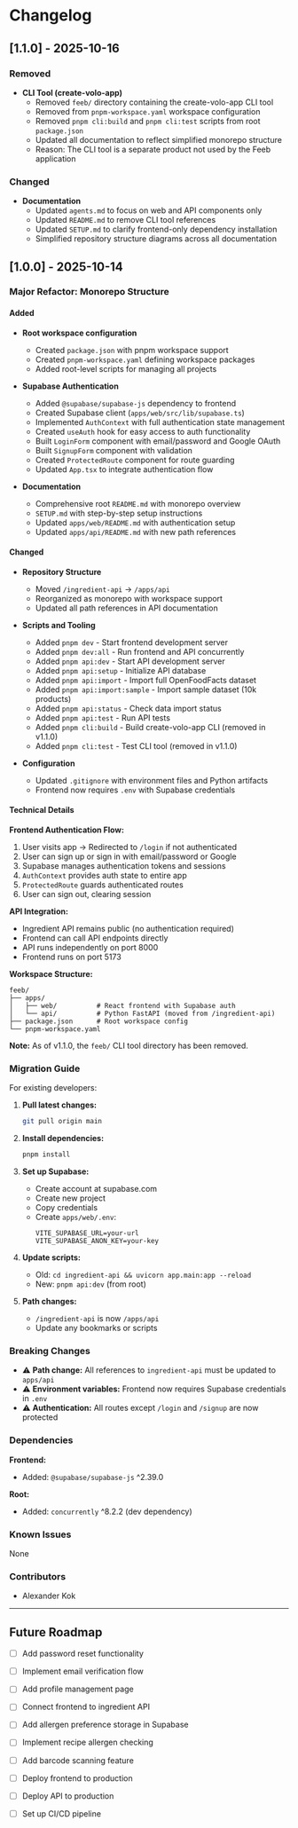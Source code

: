 # Changelog

## [1.1.0] - 2025-10-16

### Removed

- **CLI Tool (create-volo-app)**
  - Removed `feeb/` directory containing the create-volo-app CLI tool
  - Removed from `pnpm-workspace.yaml` workspace configuration
  - Removed `pnpm cli:build` and `pnpm cli:test` scripts from root `package.json`
  - Updated all documentation to reflect simplified monorepo structure
  - Reason: The CLI tool is a separate product not used by the Feeb application

### Changed

- **Documentation**
  - Updated `agents.md` to focus on web and API components only
  - Updated `README.md` to remove CLI tool references
  - Updated `SETUP.md` to clarify frontend-only dependency installation
  - Simplified repository structure diagrams across all documentation

## [1.0.0] - 2025-10-14

### Major Refactor: Monorepo Structure

#### Added

- **Root workspace configuration**
  - Created `package.json` with pnpm workspace support
  - Created `pnpm-workspace.yaml` defining workspace packages
  - Added root-level scripts for managing all projects

- **Supabase Authentication**
  - Added `@supabase/supabase-js` dependency to frontend
  - Created Supabase client (`apps/web/src/lib/supabase.ts`)
  - Implemented `AuthContext` with full authentication state management
  - Created `useAuth` hook for easy access to auth functionality
  - Built `LoginForm` component with email/password and Google OAuth
  - Built `SignupForm` component with validation
  - Created `ProtectedRoute` component for route guarding
  - Updated `App.tsx` to integrate authentication flow

- **Documentation**
  - Comprehensive root `README.md` with monorepo overview
  - `SETUP.md` with step-by-step setup instructions
  - Updated `apps/web/README.md` with authentication setup
  - Updated `apps/api/README.md` with new path references

#### Changed

- **Repository Structure**
  - Moved `/ingredient-api` → `/apps/api`
  - Reorganized as monorepo with workspace support
  - Updated all path references in API documentation

- **Scripts and Tooling**
  - Added `pnpm dev` - Start frontend development server
  - Added `pnpm dev:all` - Run frontend and API concurrently
  - Added `pnpm api:dev` - Start API development server
  - Added `pnpm api:setup` - Initialize API database
  - Added `pnpm api:import` - Import full OpenFoodFacts dataset
  - Added `pnpm api:import:sample` - Import sample dataset (10k products)
  - Added `pnpm api:status` - Check data import status
  - Added `pnpm api:test` - Run API tests
  - Added `pnpm cli:build` - Build create-volo-app CLI (removed in v1.1.0)
  - Added `pnpm cli:test` - Test CLI tool (removed in v1.1.0)

- **Configuration**
  - Updated `.gitignore` with environment files and Python artifacts
  - Frontend now requires `.env` with Supabase credentials

#### Technical Details

**Frontend Authentication Flow:**
1. User visits app → Redirected to `/login` if not authenticated
2. User can sign up or sign in with email/password or Google
3. Supabase manages authentication tokens and sessions
4. `AuthContext` provides auth state to entire app
5. `ProtectedRoute` guards authenticated routes
6. User can sign out, clearing session

**API Integration:**
- Ingredient API remains public (no authentication required)
- Frontend can call API endpoints directly
- API runs independently on port 8000
- Frontend runs on port 5173

**Workspace Structure:**
```
feeb/
├── apps/
│   ├── web/          # React frontend with Supabase auth
│   └── api/          # Python FastAPI (moved from /ingredient-api)
├── package.json      # Root workspace config
└── pnpm-workspace.yaml
```

**Note:** As of v1.1.0, the `feeb/` CLI tool directory has been removed.

### Migration Guide

For existing developers:

1. **Pull latest changes:**
   ```bash
   git pull origin main
   ```

2. **Install dependencies:**
   ```bash
   pnpm install
   ```

3. **Set up Supabase:**
   - Create account at supabase.com
   - Create new project
   - Copy credentials
   - Create `apps/web/.env`:
     ```env
     VITE_SUPABASE_URL=your-url
     VITE_SUPABASE_ANON_KEY=your-key
     ```

4. **Update scripts:**
   - Old: `cd ingredient-api && uvicorn app.main:app --reload`
   - New: `pnpm api:dev` (from root)

5. **Path changes:**
   - `/ingredient-api` is now `/apps/api`
   - Update any bookmarks or scripts

### Breaking Changes

- ⚠️ **Path change:** All references to `ingredient-api` must be updated to `apps/api`
- ⚠️ **Environment variables:** Frontend now requires Supabase credentials in `.env`
- ⚠️ **Authentication:** All routes except `/login` and `/signup` are now protected

### Dependencies

**Frontend:**
- Added: `@supabase/supabase-js` ^2.39.0

**Root:**
- Added: `concurrently` ^8.2.2 (dev dependency)

### Known Issues

None

### Contributors

- Alexander Kok

---

## Future Roadmap

- [ ] Add password reset functionality
- [ ] Implement email verification flow
- [ ] Add profile management page
- [ ] Connect frontend to ingredient API
- [ ] Add allergen preference storage in Supabase
- [ ] Implement recipe allergen checking
- [ ] Add barcode scanning feature
- [ ] Deploy frontend to production
- [ ] Deploy API to production
- [ ] Set up CI/CD pipeline

